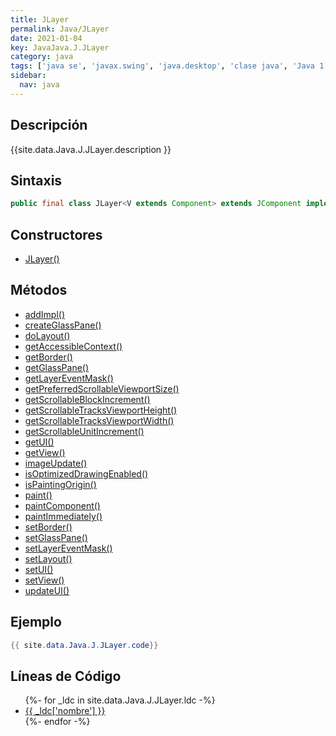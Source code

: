 ```yaml
---
title: JLayer
permalink: Java/JLayer
date: 2021-01-04
key: JavaJava.J.JLayer
category: java
tags: ['java se', 'javax.swing', 'java.desktop', 'clase java', 'Java 1.7']
sidebar: 
  nav: java
---
```


## Descripción
{{site.data.Java.J.JLayer.description }}

## Sintaxis
~~~java
public final class JLayer<V extends Component> extends JComponent implements Scrollable, PropertyChangeListener, Accessible
~~~

## Constructores
* [JLayer()](/Java/JLayer/JLayer/)

## Métodos
* [addImpl()](/Java/JLayer/addImpl)
* [createGlassPane()](/Java/JLayer/createGlassPane)
* [doLayout()](/Java/JLayer/doLayout)
* [getAccessibleContext()](/Java/JLayer/getAccessibleContext)
* [getBorder()](/Java/JLayer/getBorder)
* [getGlassPane()](/Java/JLayer/getGlassPane)
* [getLayerEventMask()](/Java/JLayer/getLayerEventMask)
* [getPreferredScrollableViewportSize()](/Java/JLayer/getPreferredScrollableViewportSize)
* [getScrollableBlockIncrement()](/Java/JLayer/getScrollableBlockIncrement)
* [getScrollableTracksViewportHeight()](/Java/JLayer/getScrollableTracksViewportHeight)
* [getScrollableTracksViewportWidth()](/Java/JLayer/getScrollableTracksViewportWidth)
* [getScrollableUnitIncrement()](/Java/JLayer/getScrollableUnitIncrement)
* [getUI()](/Java/JLayer/getUI)
* [getView()](/Java/JLayer/getView)
* [imageUpdate()](/Java/JLayer/imageUpdate)
* [isOptimizedDrawingEnabled()](/Java/JLayer/isOptimizedDrawingEnabled)
* [isPaintingOrigin()](/Java/JLayer/isPaintingOrigin)
* [paint()](/Java/JLayer/paint)
* [paintComponent()](/Java/JLayer/paintComponent)
* [paintImmediately()](/Java/JLayer/paintImmediately)
* [setBorder()](/Java/JLayer/setBorder)
* [setGlassPane()](/Java/JLayer/setGlassPane)
* [setLayerEventMask()](/Java/JLayer/setLayerEventMask)
* [setLayout()](/Java/JLayer/setLayout)
* [setUI()](/Java/JLayer/setUI)
* [setView()](/Java/JLayer/setView)
* [updateUI()](/Java/JLayer/updateUI)

## Ejemplo
~~~java
{{ site.data.Java.J.JLayer.code}}
~~~

## Líneas de Código
<ul>
{%- for _ldc in site.data.Java.J.JLayer.ldc -%}
   <li>
       <a href="{{_ldc['url'] }}">{{ _ldc['nombre'] }}</a>
   </li>
{%- endfor -%}
</ul>
